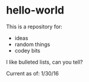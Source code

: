 # hello-world
This is a repository for:
* ideas
* random things
* codey bits
 
I like bulleted lists, can you tell?

Current as of: 1/30/16
